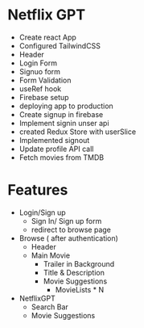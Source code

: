 # Netflix GPT

- Create react App
- Configured TailwindCSS
- Header
- Login Form
- Signuo form
- Form Validation
- useRef hook
- Firebase setup
- deploying app to production
- Create signup in firebase
- Implement signin unser api
- created Redux Store with userSlice
- Implemented signout
- Update profile API call
- Fetch movies from TMDB


# Features
- Login/Sign up
    - Sign In/ Sign up form
    - redirect to browse page
- Browse ( after authentication)
    - Header
    - Main Movie
        - Trailer in Background
        - Title & Description
        - Movie Suggestions
            - MovieLists * N
- NetflixGPT
    - Search Bar
    - Movie Suggestions
